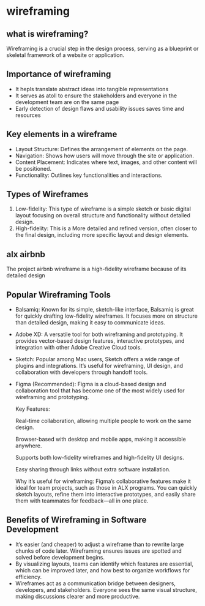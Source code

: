 # wireframing
## what is wireframing?
Wireframing is a crucial step in the design process, serving as a blueprint or skeletal framework of a website or application.

## Importance of wireframing
- It hepls translate abstract ideas into tangible representations
- It serves as atoll to ensure the stakeholders and everyone in the development team are on the same page
- Early detection of design flaws and usability issues saves time and resources

## Key elements in a wireframe
- Layout Structure: Defines the arrangement of elements on the page.
- Navigation: Shows how users will move through the site or application.
- Content Placement: Indicates where text, images, and other content will be positioned.
- Functionality: Outlines key functionalities and interactions.

## Types of Wireframes
1. Low-fidelity: This type of wireframe is a simple sketch or basic digital layout focusing on overall structure and functionality without detailed design.
2. High-fidelity: This is a More detailed and refined version, often closer to the final design, including more specific layout and design elements.

## alx airbnb
The project airbnb wireframe is a high-fidelity wireframe because of its detailed design

## Popular Wireframing Tools
- Balsamiq:
Known for its simple, sketch-like interface, Balsamiq is great for quickly drafting low-fidelity wireframes. It focuses more on structure than detailed design, making it easy to communicate ideas.

- Adobe XD:
A versatile tool for both wireframing and prototyping. It provides vector-based design features, interactive prototypes, and integration with other Adobe Creative Cloud tools.

- Sketch:
Popular among Mac users, Sketch offers a wide range of plugins and integrations. It’s useful for wireframing, UI design, and collaboration with developers through handoff tools.

- Figma (Recommended):
Figma is a cloud-based design and collaboration tool that has become one of the most widely used for wireframing and prototyping.

  Key Features:
  
  Real-time collaboration, allowing multiple people to work on the same design.
  
  Browser-based with desktop and mobile apps, making it accessible anywhere.
  
  Supports both low-fidelity wireframes and high-fidelity UI designs.
  
  Easy sharing through links without extra software installation.
  
  Why it’s useful for wireframing:
  Figma’s collaborative features make it ideal for team projects, such as those in ALX programs. You can quickly sketch layouts, refine them into interactive prototypes, and easily share them with teammates for feedback—all in one place.

## Benefits of Wireframing in Software Development
- It’s easier (and cheaper) to adjust a wireframe than to rewrite large chunks of code later. Wireframing ensures issues are spotted and solved before development begins.
- By visualizing layouts, teams can identify which features are essential, which can be improved later, and how best to organize workflows for efficiency.
- Wireframes act as a communication bridge between designers, developers, and stakeholders. Everyone sees the same visual structure, making discussions clearer and more productive.
